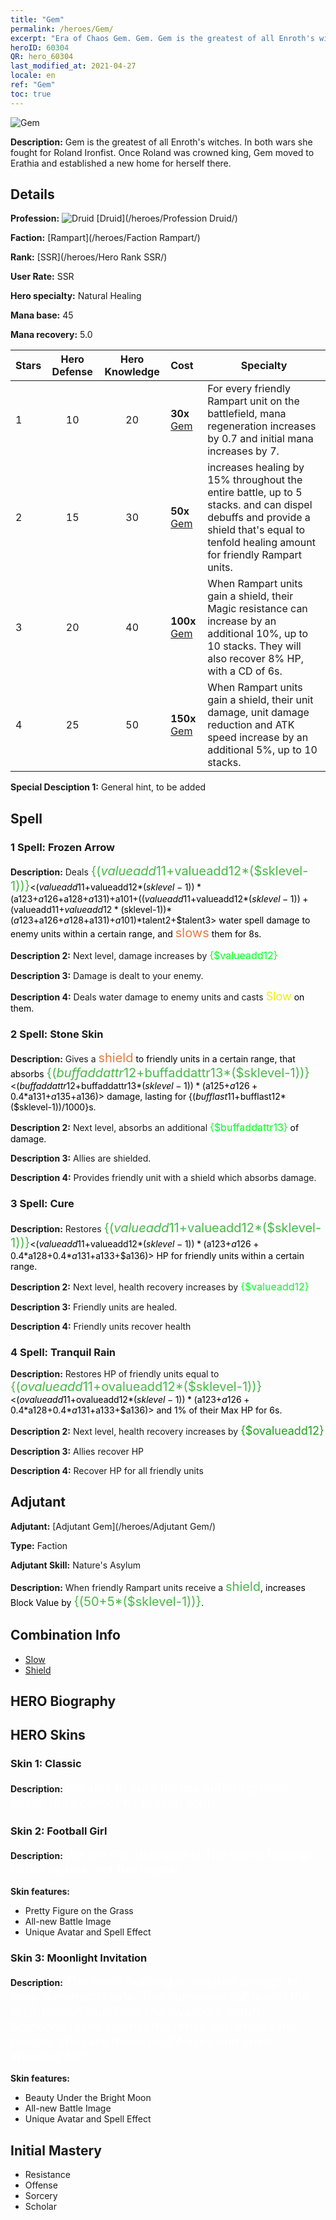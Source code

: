 ```yaml
---
title: "Gem"
permalink: /heroes/Gem/
excerpt: "Era of Chaos Gem. Gem. Gem is the greatest of all Enroth's witches. In both wars she fought for Roland Ironfist. Once Roland was crowned king, Gem moved to Erathia and established a new home for herself there."
heroID: 60304
QR: hero_60304
last_modified_at: 2021-04-27
locale: en
ref: "Gem"
toc: true
---
```

  ![Gem](/images/h/h_Gem.jpg)

 **Description:** Gem is the greatest of all Enroth's witches. In both wars she fought for Roland Ironfist. Once Roland was crowned king, Gem moved to Erathia and established a new home for herself there.
## Details
 **Profession:** ![Druid](/images/h/h_prof_4.png)  [Druid](/heroes/Profession Druid/)

 **Faction:** [Rampart](/heroes/Faction Rampart/)

 **Rank:** [SSR](/heroes/Hero Rank SSR/)

 **User Rate:** SSR

 **Hero specialty:** Natural Healing

 **Mana base:** 45

 **Mana recovery:** 5.0


  | Stars | Hero Defense | Hero Knowledge | Cost |     Specialty     |
  |---------|:---------------:|:---------------:|:--|--------------------|
  |    1    | 10 | 20 | **30x** [Gem](/Items/her_369/) | For every friendly Rampart unit on the battlefield, mana regeneration increases by 0.7 and initial mana increases by 7. |
  |    2    | 15 | 30 | **50x** [Gem](/Items/her_369/) | <Tranquil Rain> increases healing by 15% throughout the entire battle, up to 5 stacks. <Tranquil Rain> and <Cure> can dispel debuffs and provide a shield that's equal to tenfold healing amount for friendly Rampart units. |
  |    3    | 20 | 40 | **100x** [Gem](/Items/her_369/) | When Rampart units gain a shield, their Magic resistance can increase by an additional 10%, up to 10 stacks. They will also recover 8% HP, with a CD of 6s. |
  |    4    | 25 | 50 | **150x** [Gem](/Items/her_369/) | When Rampart units gain a shield, their unit damage, unit damage reduction and ATK speed increase by an additional 5%, up to 10 stacks. |

 **Special Desciption 1:** General hint, to be added

## Spell
### 1 Spell: Frozen Arrow
 **Description:** Deals <span style="color: #48b946;font-size:20px">{($valueadd11+$valueadd12*($sklevel-1))}</span><span style="color: black"><($valueadd11+$valueadd12*($sklevel-1))*($a123+$a126+$a128+$a131)+$a101+(($valueadd11+$valueadd12*($sklevel-1))+($valueadd11+$valueadd12*($sklevel-1))*($a123+$a126+$a128+$a131)+$a101)*$talent2+$talent3> water spell damage to enemy units within a certain range, and <span style="color: #e07c44;font-size:20px">slows</span><span style="color: black"> them for 8s.

 **Description 2:** Next level, damage increases by <span style="color: #00ff22;font-size:16px">{$valueadd12}</span><span style="color: black">

 **Description 3:** Damage is dealt to your enemy.

 **Description 4:** Deals water damage to enemy units and casts <span style="color: #f0f000;font-size:18px">Slow</span><span style="color: black"> on them.

### 2 Spell: Stone Skin
 **Description:** Gives a <span style="color: #e07c44;font-size:20px">shield</span><span style="color: black"> to friendly units in a certain range, that absorbs <span style="color: #48b946;font-size:20px">{($buffaddattr12+$buffaddattr13*($sklevel-1))}</span><span style="color: black"><($buffaddattr12+$buffaddattr13*($sklevel-1))*($a125+$a126+0.4*$a131+$a135+$a136)> damage, lasting for {($bufflast11+$bufflast12*($sklevel-1))/1000}s.

 **Description 2:** Next level, absorbs an additional <span style="color: #00ff22;font-size:16px">{$buffaddattr13}</span><span style="color: black"> of damage.

 **Description 3:** Allies are shielded.

 **Description 4:** Provides friendly unit with a shield which absorbs damage.

### 3 Spell: Cure
 **Description:** Restores <span style="color: #48b946;font-size:20px">{($valueadd11+$valueadd12*($sklevel-1))}</span><span style="color: black"><($valueadd11+$valueadd12*($sklevel-1))*($a123+$a126+0.4*$a128+0.4*$a131+$a133+$a136)> HP for friendly units within a certain range.

 **Description 2:** Next level, health recovery increases by <span style="color: #00ff22;font-size:16px">{$valueadd12}</span><span style="color: black">

 **Description 3:** Friendly units are healed.

 **Description 4:** Friendly units recover health

### 4 Spell: Tranquil Rain
 **Description:** Restores HP of friendly units equal to <span style="color: #48b946;font-size:20px">{($ovalueadd11+$ovalueadd12*($sklevel-1))}</span><span style="color: black"><($ovalueadd11+$ovalueadd12*($sklevel-1))*($a123+$a126+0.4*$a128+0.4*$a131+$a133+$a136)> and 1% of their Max HP for 6s.

 **Description 2:** Next level, health recovery increases by <span style="color: #1ca216;font-size:18px">{$ovalueadd12}</span><span style="color: black">

 **Description 3:** Allies recover HP

 **Description 4:** Recover HP for all friendly units


## Adjutant

 **Adjutant:**  [Adjutant Gem](/heroes/Adjutant Gem/) 

 **Type:**  Faction 

 **Adjutant Skill:**  Nature's Asylum 

 **Description:** When friendly Rampart units receive a <span style="color: #48b946;font-size:20px">shield</span><span style="color: black">, increases Block Value by <span style="color: #48b946;font-size:20px">{(50+5*($sklevel-1))}</span><span style="color: black">.

## Combination Info

* [Slow](/combination/Slow/) 
* [Shield](/combination/Shield/) 

## HERO Biography

## HERO Skins
### Skin 1: **Classic**

 **Description:** <span style="color: #ffffff;font-size:20px">I'm able to cure bodies suffering from pains, but I cannot fix broken souls.</span>


### Skin 2: **Football Girl**

 **Description:** <span style="color: #ffffff;font-size:20px">We are the champions! The world belongs to the victors, not the losers!</span>

 **Skin features:** 

   - Pretty Figure on the Grass
   - All-new Battle Image
   - Unique Avatar and Spell Effect

### Skin 3: **Moonlight Invitation**

 **Description:** <span style="color: #ffffff;font-size:20px">The small building is suitable enough to keep a monarch safe. The numerous lights and the bright moon illuminate the swallows' return. Someone leans against the fence and enjoys the breeze. Who are those bright eyes and smile intended for?</span>

 **Skin features:** 

   - Beauty Under the Bright Moon
   - All-new Battle Image
   - Unique Avatar and Spell Effect


## Initial Mastery
   - Resistance
   - Offense
   - Sorcery
   - Scholar
